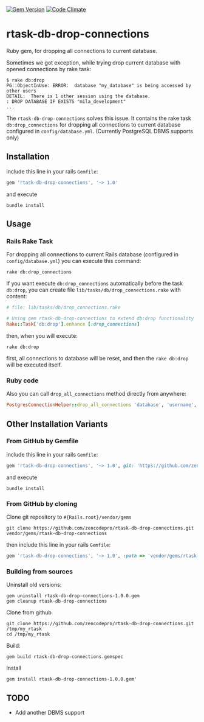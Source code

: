 [![Gem Version](https://badge.fury.io/rb/rtask-db-drop-connections.png)](https://badge.fury.io/rb/rtask-db-drop-connections)
[![Code Climate](https://codeclimate.com/repos/5731857171bcda623c006004/badges/242e7b1bc0e72b338043/gpa.svg)](https://codeclimate.com/repos/5731857171bcda623c006004/feed)

# rtask-db-drop-connections

Ruby gem, for dropping all connections to current database.

Sometimes we got exception, while trying drop current database with opened connections by rake task:
```
$ rake db:drop
PG::ObjectInUse: ERROR:  database "my_database" is being accessed by other users
DETAIL:  There is 1 other session using the database.
: DROP DATABASE IF EXISTS "mila_development"
...
```

The `rtask-db-drop-connections` solves this issue. It contains the rake task `db:drop_connections` for dropping all connections to
current database configured in `config/database.yml`. (Currently PostgreSQL DBMS supports only)



## Installation

include this line in your rails `Gemfile`:

```ruby
gem 'rtask-db-drop-connections', '~> 1.0'
```

and execute

```
bundle install
```

## Usage

### Rails Rake Task

For dropping all connections to current Rails database (configured in `config/database.yml`) you can execute this command:

```
rake db:drop_connections
```

If you want execute `db:drop_connections` automatically before the task `db:drop`, you can create file
`lib/tasks/db/drop_connections.rake` with content:

```ruby
# file: lib/tasks/db/drop_connections.rake

# Using gem rtask-db-drop-connections to extend db:drop functionality
Rake::Task['db:drop'].enhance [:drop_connections]
```

then, when you will execute:

```
rake db:drop
```

first, all connections to database will be reset, and then the `rake db:drop` will be executed itself.

### Ruby code

Also you can call `drop_all_connections` method directly from anywhere:

```ruby
PostgresConnectionHelper::drop_all_connections 'database', 'username', 'password'
```

## Other Installation Variants

### From GitHub by Gemfile
include this line in your rails `Gemfile`:

```ruby
gem 'rtask-db-drop-connections', '~> 1.0', git: 'https://github.com/zencodepro/rtask-db-drop-connections.git'
```

and execute

```
bundle install
```

### From GitHub by cloning

Clone git repository to `#{Rails.root}/vendor/gems`

```
git clone https://github.com/zencodepro/rtask-db-drop-connections.git vendor/gems/rtask-db-drop-connections
```

then include this line in your rails `Gemfile`:

```ruby
gem 'rtask-db-drop-connections', '~> 1.0', :path => 'vendor/gems/rtask-db-drop-connections'
```

### Building from sources

Uninstall old versions:

```
gem uninstall rtask-db-drop-connections-1.0.0.gem
gem cleanup rtask-db-drop-connections
```

Clone from github
```
git clone https://github.com/zencodepro/rtask-db-drop-connections.git /tmp/my_rtask
cd /tmp/my_rtask
```

Build:

```
gem build rtask-db-drop-connections.gemspec
```

Install
```
gem install rtask-db-drop-connections-1.0.0.gem'
```

## TODO

* Add another DBMS support

